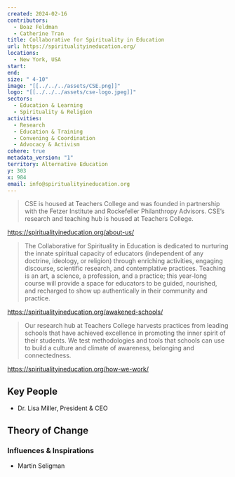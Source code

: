 ```yaml
---
created: 2024-02-16
contributors:
  - Boaz Feldman
  - Catherine Tran
title: Collaborative for Spirituality in Education
url: https://spiritualityineducation.org/
locations:
  - New York, USA
start: 
end: 
size: " 4-10"
image: "[[../../../assets/CSE.png]]"
logo: "[[../../../assets/cse-logo.jpeg]]"
sectors:
  - Education & Learning
  - Spirituality & Religion
activities:
  - Research
  - Education & Training
  - Convening & Coordination
  - Advocacy & Activism
cohere: true
metadata_version: "1"
territory: Alternative Education
y: 303
x: 984
email: info@spiritualityineducation.org
---
```

>CSE is housed at Teachers College and was founded in partnership with the Fetzer Institute and Rockefeller Philanthropy Advisors. CSE’s research and teaching hub is housed at Teachers College.

https://spiritualityineducation.org/about-us/

>The Collaborative for Spirituality in Education is dedicated to nurturing the innate spiritual capacity of educators (independent of any doctrine, ideology, or religion) through enriching activities, engaging discourse, scientific research, and contemplative practices. Teaching is an art, a science, a profession, and a practice; this year-long course will provide a space for educators to be guided, nourished, and recharged to show up authentically in their community and practice.

https://spiritualityineducation.org/awakened-schools/

>Our research hub at Teachers College harvests practices from leading schools that have achieved excellence in promoting the inner spirit of their students. We test methodologies and tools that schools can use to build a culture and climate of awareness, belonging and connectedness.

https://spiritualityineducation.org/how-we-work/

## Key People

- Dr. Lisa Miller, President & CEO

## Theory of Change

### Influences & Inspirations

- Martin Seligman








